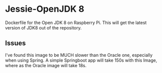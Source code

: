 # Jessie-OpenJDK 8
Dockerfile for the Open JDK 8 on Raspberry Pi. This will get the latest version of JDK8 out of the repository.

## Issues
I've found this image to be MUCH slower than the Oracle one, especially when using Spring. A simple Springboot app will take 150s with
this Image, where as the Oracle image will take 18s.
